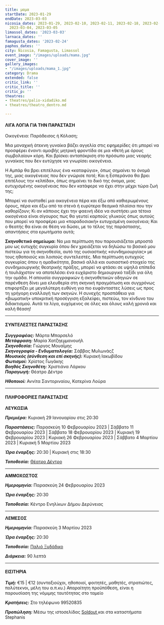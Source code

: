 ```yaml
---
title: μαμα
startDate: 2023-01-29
endDate: 2023-03-03
nicosia_dates: 2023-01-29, 2023-02-10, 2023-02-11, 2023-02-18, 2023-02-19, 2023-02-26,
  2023-03-04, 2023-03-05
limassol_dates: '2023-03-03'
larnaca_dates: ''
famagusta_dates: '2023-02-24'
paphos_dates: ''
city: Nicosia, Famagusta, Limassol
event_image: "/images/uploads/mama.jpg"
cover_image: ''
gallery_images:
- "/images/uploads/mama_1.jpg"
category: Drama
extended: false
critic_link: ''
critic_title: ''
critic_p: ''
theatres:
- theatres/palio-xidadiko.md
- theatres/theatro_dentro.md

---
```

#### ΛΙΓΑ ΛΟΓΙΑ ΓΙΑ ΤΗΝ ΠΑΡΑΣΤΑΣΗ

Οικογένεια: Παράδεισος ή Κόλαση;

Μια μοναχική άτεκνη γυναίκα βάζει αγγελία στις εφημερίδες ότι μπορεί να προσφέρει έναντι αμοιβής μητρική φροντίδα σε μια «θετή με όρους συμβολαίου» κόρη. Και βρίσκει ανταπόκριση στο πρόσωπο μιας νεαρής γυναίκας που δεν ευτύχησε να γνωρίσει οικογένεια.

Η Αμπάρ θα βρει επιτέλους ένα «καταφύγιο», όπως σημαίνει το όνομά της, μιας οικογένειας που δεν γνώρισε ποτέ; Και η Εσπεράνσα θα βρει επιτέλους την «ελπίδα», όπως σημαίνει το δικό της όνομα, μιας ευτυχισμένης οικογένειας που δεν κατάφερε να έχει στην μέχρι τώρα ζωή της;

Μπορεί να συσταθεί μια οικογένεια πέρα και έξω από καθιερωμένους όρους, πέρα και έξω από τα στενά ή ευρύτερα θεσμικά πλαίσια που την καθορίζουν; Κι αν κάποιος έχει την φαεινή ιδέα να συστήσει μια τέτοια οικογένεια είναι σίγουρος πως θα γευτεί καρπούς γλυκούς όπως αυτούς που μπορεί να προσφέρει μια «παραδοσιακή» ευτυχισμένη οικογένεια; Και ο θεατής θα είναι σε θέση να δώσει, με το τέλος της παράστασης, απαντήσεις στα ερωτήματα αυτά;

**Σκηνοθετικό σημείωμα:** Να μια περίπτωση που παρουσιάζεται μπροστά μου ως ευτυχής συγκυρία όπου δεν χρειάζεται να δηλώσω το βασικό μου πιστεύω για τη σκηνοθεσία, αυτό της ουσιαστικής «συνδημιουργίας» με τους ηθοποιούς και λοιπούς συντελεστές. Μια περίπτωση ευτυχούς συγκυρίας όπου η ομαδικότητα, βασικό αλλά και ουσιαστικό στοιχείο της συνδημιουργικής θεατρικής πράξης, μπορεί να φτάσει σε υψηλά επίπεδα ή τουλάχιστον να αποτελέσει ένα ευχάριστο δημιουργικό ταξίδι για όλη την ομάδα. Η απουσία συγγραφικών ή σκηνοθετικών οδηγιών σε παρένθεση δίνει μια ελευθερία στη σκηνική πραγμάτωση και συγχρόνως επιφορτίζει με μεγαλύτερη ευθύνη για πιο ευφάνταστες λύσεις ως προς τη γρήγορη εναλλαγή των σκηνών. Η συνεχής προσπάθεια για «βιωματική» υποκριτική προσέγγιση εξαλείφει, πιστεύω, τον κίνδυνο του διδακτισμού. Αυτά τα λίγα, ευχόμενος σε όλες και όλους καλή χρονιά και καλή θέαση!

***

#### ΣΥΝΤΕΛΕΣΤΕΣ ΠΑΡΑΣΤΑΣΗΣ

**_Συγγραφέας:_** Μάρτα Μπαρσελό  
**_Μετάφραση:_** Μαρία Χατζηεμμανουήλ  
**_Σκηνοθεσία:_** Γιώργος Μουαΐμης  
**_Σκηνογραφία - Ενδυματολογία:_** Σάββας Μυλωνάςζ  
**_Μουσικός (σύνθεση και επί σκηνής):_** Κυριακή Ιακωβίδου  
**_Φωτισμοί:_** Χρίστος Γωγάκης  
**_Βοηθός Σκηνοθέτη:_** Xριστιάνα Λάρκου  
**_Παραγωγή:_** Θέατρο Δέντρο

**_Ηθοποιοί:_** Αννίτα Σαντοριναίου, Κατερίνα Λούρα

***

#### ΠΛΗΡΟΦΟΡΙΕΣ ΠΑΡΑΣΤΑΣΗΣ

**ΛΕΥΚΩΣΙΑ**

**_Πρεμιέρα:_** Κυριακή 29 Ιανουαρίου στις 20:30

**_Παραστάσεις:_** Παρασκεύη 10 Φεβρουαρίου 2023 | Σάββατο 11 Φεβρουαρίου 2023 | Σάββατο 18 Φεβρουαρίου 2023 | Κυριακή 19 Φεβρουαρίου 2023 | Κυριακή 26 Φεβρουαρίου 2023 | Σάββατο 4 Μαρτίου 2023 | Κυριακή 5 Μαρτίου 2023

**_Ώρα έναρξης:_** 20:30 | Κυριακή στις 18:30

**_Τοποθεσία:_** [Θέατρο Δέντρο](?#map)

***

**ΑΜΜΟΧΩΣΤΟΣ**

**_Ημερομηνία:_** Παρασκεύη 24 Φεβρουαρίου 2023

**_Ώρα έναρξης:_** 20:30

**_Τοποθεσία:_** Κέντρο Ενηλίκων Δήμου Δερύνειας

***

**ΛΕΜΕΣΟΣ**

**_Ημερομηνία:_** Παρασκεύη 3 Μαρτίου 2023

**_Ώρα έναρξης:_** 20:30

**_Τοποθεσία:_** [Παλιό Ξυδάδικο](?#map)

**_Διάρκεια:_** 90 λεπτά

***

#### ΕΙΣΙΤΗΡΙΑ

**_Τιμή:_** €15 | €12 (συνταξιούχοι, ηθοποιοί, φοιτητές, μαθητές, στρατιώτες, πολύτεκνοι, μέλη του α.π.κυ.) Απαραίτητη προϋπόθεση, είναι η παρουσίαση της νόμιμης ταυτότητας στο ταμείο

**_Κρατήσεις:_** Στο τηλέφωνο 99520835

**_Προπώληση:_** Μέσω της ιστοσελίδας [Soldout ](https://www.soldoutticketbox.com/mama-theatro-dentro-2023/?lang=en)και στα καταστήματα Stephanis